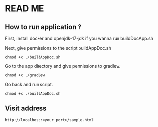 # READ ME

## How to run application ? 

First, install docker and openjdk-17-jdk if you wanna  run buildDocApp.sh

Next, give permissions to the script buildAppDoc.sh

```
chmod +x ./buildAppDoc.sh
```

Go to the app directory and give permissions to gradlew.

```
chmod +x ./gradlew
```

Go back and run script.

```
chmod +x ./buildAppDoc.sh
```

## Visit address
```
http://localhost:<your_port>/sample.html
```